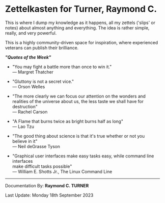 # Zettelkasten for Turner, Raymond C.



This is where I dump my knowledge as it happens, all my zettels ('slips' or notes) about almost anything and everything. The idea is rather simple, really, and very powerful.

<!-- Everything is in docs or at https://rayct.github.io/zet. -->

This is a highly community-driven space for inspiration, where experienced veterans can publish their brilliance.

***"Quotes of the Week"***

* "You may fight a battle more than once to win it."\
― Margret Thatcher


* "Gluttony is not a secret vice."\
― Orson Welles


* "The more clearly we can focus our attention on the wonders and realities of the universe about us, the less taste we shall have for destruction"\
― Rachel Carson


* "A Flame that burns twice as bright burns half as long"\
― Lao Tzu



* "The good thing about science is that it's true whether or not you believe in it"\
― Neil deGrasse Tyson


* "Graphical user interfaces make easy tasks easy, while command line interfaces\
make difficult tasks possible"\
― William E. Shotts Jr., The Linux Command Line


---

Documentation By: **Raymond C. TURNER**

Last Update: Monday 18th September 2023